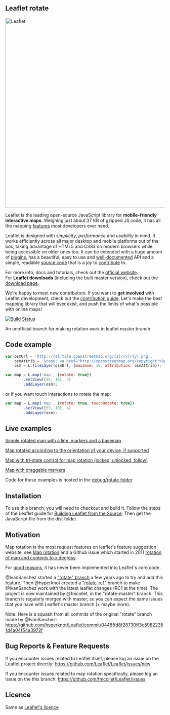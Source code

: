 ## Leaflet rotate
<img width="600" src="https://rawgit.com/Leaflet/Leaflet/master/src/images/logo.svg" alt="Leaflet" />

Leaflet is the leading open-source JavaScript library for **mobile-friendly interactive maps**.
Weighing just about 37 KB of gzipped JS code, it has all the mapping [features][] most developers ever need.

Leaflet is designed with *simplicity*, *performance* and *usability* in mind.
It works efficiently across all major desktop and mobile platforms out of the box,
taking advantage of HTML5 and CSS3 on modern browsers while being accessible on older ones too.
It can be extended with a huge amount of [plugins][],
has a beautiful, easy to use and [well-documented][] API
and a simple, readable [source code][] that is a joy to [contribute][] to.

For more info, docs and tutorials, check out the [official website][].<br>
For **Leaflet downloads** (including the built master version), check out the [download page][].

We're happy to meet new contributors.
If you want to **get involved** with Leaflet development, check out the [contribution guide][contribute].
Let's make the best mapping library that will ever exist,
and push the limits of what's possible with online maps!

[![Build Status](https://travis-ci.org/Leaflet/Leaflet.svg?branch=master)](https://travis-ci.org/Leaflet/Leaflet)

 [contributors]: https://github.com/Leaflet/Leaflet/graphs/contributors
 [features]: http://leafletjs.com/#features
 [plugins]: http://leafletjs.com/plugins.html
 [well-documented]: http://leafletjs.com/reference.html "Leaflet API reference"
 [source code]: https://github.com/Leaflet/Leaflet "Leaflet GitHub repository"
 [hosted on GitHub]: http://github.com/Leaflet/Leaflet
 [contribute]: https://github.com/Leaflet/Leaflet/blob/master/CONTRIBUTING.md "A guide to contributing to Leaflet"
 [official website]: http://leafletjs.com
 [download page]: http://leafletjs.com/download.html

An unofficial branch for making rotation work in leaflet master branch.

## Code example
```javascript
var osmUrl = 'http://{s}.tile.openstreetmap.org/{z}/{x}/{y}.png',
	osmAttrib = '&copy; <a href="http://openstreetmap.org/copyright">OpenStreetMap</a> contributors',
	osm = L.tileLayer(osmUrl, {maxZoom: 18, attribution: osmAttrib});

var map = L.map('map', {rotate: true})
		.setView([55, 10], 4)
		.addLayer(osm);
```
or if you want touch interactions to rotate the map:
```javascript
var map = L.map('map', {rotate: true, touchRotate: true})
		.setView([55, 10], 4)
		.addLayer(osm);
```

## Live examples
[Simple rotated map with a line, markers and a basemap](https://rawgit.com/fnicollet/Leaflet/rotate-master/debug/rotate/rotate.html)

[Map rotated according to the orientation of your device, if supported](https://rawgit.com/fnicollet/Leaflet/rotate-master/debug/rotate/rotate-mobile.html)

[Map with tri-state control for map rotation (locked, unlocked, follow)](https://rawgit.com/fnicollet/Leaflet/rotate-master/debug/rotate/rotate-control.html)

[Map with draggable markers](https://rawgit.com/fnicollet/Leaflet/rotate-master/debug/rotate/rotate-and-drag.html)

Code for these examples is hosted in the [debug/rotate folder](https://github.com/fnicollet/Leaflet/tree/rotate-master/debug/rotate)

## Installation
To use this branch, you will need to checkout and build it. Follow the steps of the Leaflet guide for [Building Leaflet from the Source](http://leafletjs.com/download.html#building-leaflet-from-the-source). Then get the JavaScript file from the dist folder.

## Motivation
Map rotation is the most request features on leaflet's feature suggestion website, see [Map rotation](https://leaflet.uservoice.com/forums/150880-ideas-and-suggestions-for-leaflet/suggestions/5587738-map-rotation) and a Github issue which started in 2011 [rotation of map and contents to x degress](https://github.com/Leaflet/Leaflet/issues/268).

For [good reasons](https://github.com/Leaflet/Leaflet/issues/268#issuecomment-1928759), it has never been implemented into Leaflet's core code.

@IvanSanchez started a ["rotate" branch](https://github.com/Leaflet/Leaflet/tree/rotate) a few years ago to try and add this feature. Then @hyperknot created a ["rotate-rc1"](https://github.com/hyperknot/Leaflet/tree/rotate-rc1) branch to make @IvanSanchez work with the latest leaflet changes (RC1 at the time). The project is now maintained by @fnicollet, in the "rotate-master" branch.
This branch is regularly merged with master, so you can expect the same issues that you have with Leaflet's master branch (+ maybe more).

Note: Here is a squash from all commits of the original "rotate" branch made by @IvanSanchez:
https://github.com/hyperknot/Leaflet/commit/0448ffd8f28730ff3c59822351d4a04f54a3972f

## Bug Reports & Feature Requests
If you encounter issues related to Leaflet itself, please log an issue on the Leaflet project directly:
https://github.com/Leaflet/Leaflet/issues/new

If you encounter issues related to map rotation specifically, please log an issue on the this branch:
https://github.com/fnicollet/Leaflet/issues

## Licence
Same as [Leaflet's licence](https://raw.githubusercontent.com/Leaflet/Leaflet/master/LICENSE)
